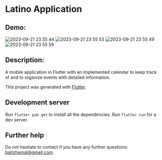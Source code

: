 # Latino Application

## Demo:
![2023-09-21 23 55 44](https://github.com/batizhamal/latino-application/assets/52880286/f101cfcc-2a02-4ea2-97ea-bf43f418146d)
![2023-09-21 23 55 53](https://github.com/batizhamal/latino-application/assets/52880286/f2b1d421-ac37-4e7e-af2d-d6aea02fe78e)
![2023-09-21 23 55 49](https://github.com/batizhamal/latino-application/assets/52880286/0e3b96f8-1353-4080-83cc-f1acbd59b079)
![2023-09-21 23 55 59](https://github.com/batizhamal/latino-application/assets/52880286/8d7de848-9a44-4867-b6f1-8ab7dc8ede21)

## Description:
A mobile application in Flutter with an implemented calendar to keep track of and to organize events with detailed information.

This project was generated with [Flutter]([https://github.com/vuejs/vue-cli](https://github.com/flutter/flutter)).

## Development server
Run `flutter pub get` to install all the dependencies.
Run `flutter run` for a dev server.

## Further help

Do not hesitate to contact if you have any further questions: batizhamal@gmail.com. 

